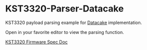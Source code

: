 # KST3320-Parser-Datacake
KST3320 payload parsing example for [Datacake](https://datacake.co/) implementation. 


Open in your favorite editor to view the parsing function.

[KST3320 Firmware Spec Doc](https://kstechnologies.com/docs/KST3320_firmware_spec.pdf) 